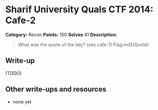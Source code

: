 # Sharif University Quals CTF 2014: Cafe-2

**Category:** Recon
**Points:** 150
**Solves** 41
**Description:**

> What was the quote of the day? (see cafe-1) 
> Flag:md5(Quote)

## Write-up

(TODO)

## Other write-ups and resources

* none yet
